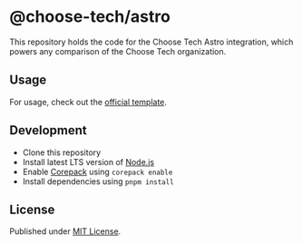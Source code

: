 # @choose-tech/astro

This repository holds the code for the Choose Tech Astro integration, which powers any comparison of the Choose Tech organization.

## Usage

For usage, check out the [official template](https://github.com/choose-tech/template).

## Development

- Clone this repository
- Install latest LTS version of [Node.js](https://nodejs.org/en/)
- Enable [Corepack](https://github.com/nodejs/corepack) using `corepack enable`
- Install dependencies using `pnpm install`

## License

Published under [MIT License](./LICENSE).
